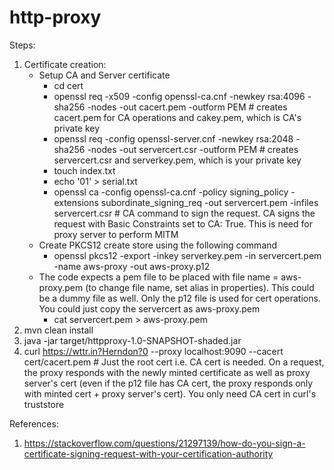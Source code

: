# http-proxy

Steps:

1) Certificate creation:
   - Setup CA and Server certificate
     - cd cert
     - openssl req -x509 -config openssl-ca.cnf -newkey rsa:4096 -sha256 -nodes -out cacert.pem -outform PEM # creates cacert.pem for CA operations and cakey.pem, which is CA's private key
     - openssl req -config openssl-server.cnf -newkey rsa:2048 -sha256 -nodes -out servercert.csr -outform PEM # creates servercert.csr and serverkey.pem, which is your private key
     - touch index.txt
     - echo '01' > serial.txt
     - openssl ca -config openssl-ca.cnf -policy signing_policy -extensions subordinate_signing_req -out servercert.pem -infiles servercert.csr # CA command to sign the request. CA signs the request with Basic Constraints set to CA: True. This is need for proxy server to perform MITM
   - Create PKCS12 create store using the following command
     - openssl pkcs12 -export -inkey serverkey.pem -in servercert.pem -name aws-proxy -out aws-proxy.p12 
   - The code expects a pem file to be placed with file name = aws-proxy.pem (to change file name, set alias in properties). This could be a dummy file as well. Only the p12 file is used for cert operations. You could just copy the servercert as aws-proxy.pem
     - cat servercert.pem > aws-proxy.pem
2) mvn clean install
3) java -jar target/httpproxy-1.0-SNAPSHOT-shaded.jar 
4) curl https://wttr.in?Herndon?0 --proxy localhost:9090 --cacert cert/cacert.pem # Just the root cert i.e. CA cert is needed. On a request, the proxy responds with the newly minted certificate as well as proxy server's cert (even if the p12 file has CA cert, the proxy responds only with minted cert + proxy server's cert). You only need CA cert in curl's truststore




References:
1) https://stackoverflow.com/questions/21297139/how-do-you-sign-a-certificate-signing-request-with-your-certification-authority
